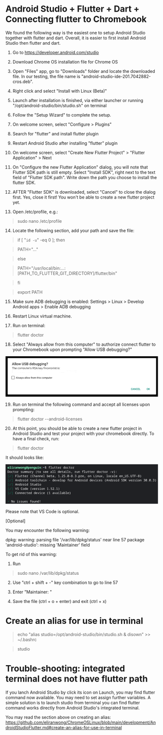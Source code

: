 # Android Studio + Flutter + Dart + Connecting flutter to Chromebook

We found the following way is the easiest one to setup Android Studio together with flutter and dart.  Overall, it is easier to first install Android Studio then flutter and dart.

1) Go to https://developer.android.com/studio

2) Download Chrome OS installation file for Chrome OS

3) Open "Files" app, go to "Downloads" folder and locate the downloaded file.  In our testing, the file name is "android-studio-ide-201.7042882-cros.deb".

4) Right click and select "Install with Linux (Beta)"

5) Launch after installation is finished, via either launcher or running "/opt/android-studio/bin/studio.sh" on terminal

6) Follow the "Setup Wizard" to complete the setup.

7) On welcome screen, select "Configure > Plugins"

8) Search for "flutter" and install flutter plugin

9) Restart Android Studio after installing "flutter" plugin

10) On welcome screen, select "Create New Flutter Project" > "Flutter Application" > Next

11) On "Configure the new Flutter Application" dialog, you will note that Flutter SDK path is still empty.  Select "Install SDK", right next to the text field of "Flutter SDK path".  Write down the path you choose to install the flutter SDK.

12) AFTER "Flutter SDK" is downloaded, select "Cancel" to close the dialog first.  Yes, close it first!  You won't be able to create a new flutter project yet.

13) Open /etc/profile, e.g.:

> sudo nano /etc/profile

14) Locate the following section, add your path and save the file:

> if [ "`id -u`" -eq 0 ]; then

>   PATH="..."

> else

>   PATH="/usr/local/bin:...:[PATH_TO_FLUTTER_GIT_DIRECTORY]/flutter/bin"

> fi

> export PATH

15) Make sure ADB debugging is enabled: Settings > Linux > Develop Android apps > Enable ADB debugging

16) Restart Linux virtual machine.

17) Run on terminal:

> flutter doctor

18) Select "Always allow from this computer" to authorize connect flutter to your Chromebook upon prompting "Allow USB debugging?"

<img src="screenshot_connect_chromebook.png">

19) Run on terminal the following command and accept all licenses upon prompting:

> flutter doctor --android-licenses

20) At this point, you should be able to create a new flutter project in Android Studio and test your project with your chromebook directly. To have a final check, run:

> flutter doctor

It should looks like:

<img src="flutter_doctor.png">

Please note that VS Code is optional.

[Optional]

You may encounter the following warning:

dpkg: warning: parsing file '/var/lib/dpkg/status' near line 57 package 'android-studio':
 missing 'Maintainer' field

To get rid of this warning:

1) Run

> sudo nano /var/lib/dpkg/status

2) Use "ctrl + shift + -" key combination to go to line 57

3) Enter "Maintainer: "

3) Save the file (ctrl + o + enter) and exit (ctrl + x)

# Create an alias for use in terminal

> echo "alias studio=/opt/android-studio/bin/studio.sh & disown" >> ~/.bashrc

> studio

# Trouble-shooting: integrated terminal does not have flutter path

If you lanch Android Studio by click its icon on Launch, you may find flutter command now available.  You may need to set assign further variables.  A simple solution is to launch studio from terminal you can find flutter command works directly from Android Studio's integrated terminal.

You may read the section above on creating an alias:
https://github.com/eliranwong/ChromeOSLinux/blob/main/development/AndroidStudioFlutter.md#create-an-alias-for-use-in-terminal

